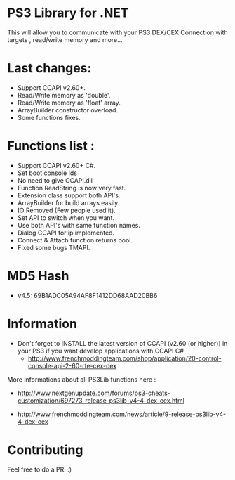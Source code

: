 # PS3 Library for .NET

This will allow you to communicate with your PS3 DEX/CEX
Connection with targets , read/write memory and more...

# Last changes:
- Support CCAPI v2.60+.
- Read/Write memory as 'double'.
- Read/Write memory as 'float' array.
- ArrayBuilder constructor overload.
- Some functions fixes. 

# Functions list :

- Support CCAPI v2.60+ C#.
- Set boot console Ids
- No need to give CCAPI.dll
- Function ReadString is now very fast.
- Extension class support both API's.
- ArrayBuilder for build arrays easily.
- IO Removed (Few people used it).
- Set API to switch when you want.
- Use both API's with same function names.
- Dialog CCAPI for ip implemented.
- Connect & Attach function returns bool.
- Fixed some bugs TMAPI.

# MD5 Hash

- v4.5: 69B1ADC05A94AF8F1412DD68AAD20BB6

# Information

- Don't forget to INSTALL the latest version of CCAPI (v2.60 (or higher)) in your PS3 if you want develop applications with CCAPI C#
	- http://www.frenchmoddingteam.com/shop/application/20-control-console-api-2-60-rte-cex-dex


More informations about all PS3Lib functions here :

- http://www.nextgenupdate.com/forums/ps3-cheats-customization/697273-release-ps3lib-v4-4-dex-cex.html

- http://www.frenchmoddingteam.com/news/article/9-release-ps3lib-v4-4-dex-cex

# Contributing

Feel free to do a PR. :)
